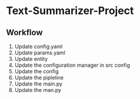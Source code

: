 # Text-Summarizer-Project

## Workflow

1. Update config.yaml
2. Update params.yaml
3. Update entity
4. Update the configuration manager in src config
5. Update the config
6. Update the pipleline
7. Update the main.py
8. Update the man.py

